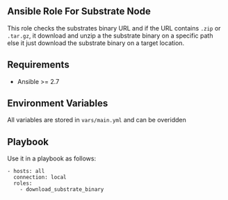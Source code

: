 ## Ansible Role For Substrate Node

This role checks the substrates binary URL and if the URL contains `.zip` or `.tar.gz`, it download and unzip a
the substrate binary on a specific path else it just download the substrate binary on a target location.

## Requirements

- Ansible >= 2.7

## Environment Variables

All variables are stored in `vars/main.yml` and can be overidden

## Playbook

Use it in a playbook as follows:

```
- hosts: all
  connection: local
  roles:
    - download_substrate_binary
```
